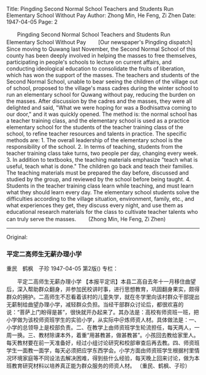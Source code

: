 Title: Pingding Second Normal School Teachers and Students Run Elementary School Without Pay
Author: Zhong Min, He Feng, Zi Zhen
Date: 1947-04-05
Page: 2

　　Pingding Second Normal School Teachers and Students Run Elementary School Without Pay
　　[Our newspaper's Pingding dispatch] Since moving to Quwang last November, the Second Normal School of this county has been deeply involved in helping the masses to free themselves, participating in people's schools to lecture on current affairs, and conducting ideological education to consolidate the fruits of liberation, which has won the support of the masses. The teachers and students of the Second Normal School, unable to bear seeing the children of the village out of school, proposed to the village's mass cadres during the winter school to run an elementary school for Quwang without pay, reducing the burden on the masses. After discussion by the cadres and the masses, they were all delighted and said, "What we were hoping for was a Bodhisattva coming to our door," and it was quickly opened. The method is: the normal school has a teacher training class, and the elementary school is used as a practice elementary school for the students of the teacher training class of the school, to refine teacher resources and talents in practice. The specific methods are: 1. The overall leadership of the elementary school is the responsibility of the school. 2. In terms of teaching, students from the teacher training class take turns, two people per day, changing every week. 3. In addition to textbooks, the teaching materials emphasize "teach what is useful, teach what is done." The children go back and teach their families. The teaching materials must be prepared the day before, discussed and studied by the group, and reviewed by the school before being taught. 4. Students in the teacher training class learn while teaching, and must learn what they should learn every day. The elementary school students solve the difficulties according to the village situation, environment, family, etc., and what experiences they get, they discuss every night, and use them as educational research materials for the class to cultivate teacher talents who can truly serve the masses.
　　(Zhong Min, He Feng, Zi Zhen)



<hr /> 

Original: 


### 平定二高师生无薪办理小学
重民　鹤枫　子珍
1947-04-05
第2版()
专栏：

　　平定二高师生无薪办理小学
    【本报平定讯】本县二高自去年十一月移住曲望后，深入帮助群众翻身，并参加民校讲时事，进行思想教育，巩固翻身果实，颇得群众的拥护。二高师生不忍看着该村的儿童失学，就在冬学里向该村群众干部提出无薪制给曲望办理小学，减轻群众负担。当经干部群众讨论后，都很欢喜的说：“菩萨上门盼得是甚”，很快就开办起来了。其办法是：高校有师资班一班，把小学做为该校师资班学生的实验小学，从实际中＠炼师资人材。具体做法是：一、小学的总领导上是校部负责。二、在教学上由师资班学生轮流担任，每天两人，一周一换。三、教材除课本外，着重“用甚教甚，做甚教甚”。小孩回去教给家里人。每天教材要在前一天准备好，经过小组讨论研究和校部审查后再去教。四、师资班学生一面教一面学，每天必须把应学东西学会。小学方面由师资班学生根据村里情况环境家庭等不同设法去解决困难，得到些什么经验，每天晚上回来讨论，做为本班教育研究材料以培养真正能为群众服务的师资人材。
      （重民、鹤枫、子珍）
